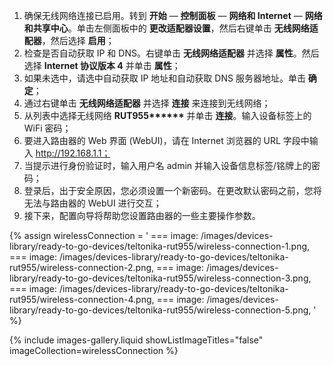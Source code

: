 1. 确保无线网络连接已启用。转到 **开始** — **控制面板** — **网络和 Internet** — **网络和共享中心**。单击左侧面板中的 **更改适配器设置**，然后右键单击 **无线网络适配器**，然后选择 **启用**；
2. 检查是否自动获取 IP 和 DNS。右键单击 **无线网络适配器** 并选择 **属性**。然后选择 **Internet 协议版本 4** 并单击 **属性**；
3. 如果未选中，请选中自动获取 IP 地址和自动获取 DNS 服务器地址。单击 **确定**；
4. 通过右键单击 **无线网络适配器** 并选择 **连接** 来连接到无线网络；
5. 从列表中选择无线网络 <b>RUT955******</b> 并单击 **连接**。输入设备标签上的 WiFi 密码；
6. 要进入路由器的 Web 界面 (WebUI)，请在 Internet 浏览器的 URL 字段中输入 http://192.168.1.1；
7. 当提示进行身份验证时，输入用户名 admin 并输入设备信息标签/铭牌上的密码；
8. 登录后，出于安全原因，您必须设置一个新密码。在更改默认密码之前，您将无法与路由器的 WebUI 进行交互；
9. 接下来，配置向导将帮助您设置路由器的一些主要操作参数。

{% assign wirelessConnection = '
    ===
        image: /images/devices-library/ready-to-go-devices/teltonika-rut955/wireless-connection-1.png,
    ===
        image: /images/devices-library/ready-to-go-devices/teltonika-rut955/wireless-connection-2.png,
	===
        image: /images/devices-library/ready-to-go-devices/teltonika-rut955/wireless-connection-3.png,
    ===
        image: /images/devices-library/ready-to-go-devices/teltonika-rut955/wireless-connection-4.png,
    ===
        image: /images/devices-library/ready-to-go-devices/teltonika-rut955/wireless-connection-5.png,
'
%}

{% include images-gallery.liquid showListImageTitles="false" imageCollection=wirelessConnection %}